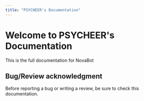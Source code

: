 ```yaml
---
title: "PSYCHEER's Documentation"
---
```

# Welcome to PSYCHEER's Documentation

This is the full documentation for NovaBot

## Bug/Review acknowledgment
Before reporting a bug or writing a review, be sure to check this documentation.
